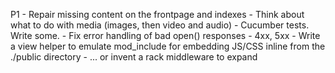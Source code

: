 
P1
	- Repair missing content on the frontpage and indexes
	- Think about what to do with media (images, then video and audio)
	- Cucumber tests. Write some.
	- Fix error handling of bad open() responses - 4xx, 5xx
	- Write a view helper to emulate mod_include for embedding JS/CSS inline from the ./public directory
		- ... or invent a rack middleware to expand <script> tags
	- Implement a post-load content using ?secondary and ?embed
	- Make upscaling images connection speed dependent
	
P2
	- The sub-indexes (Eg, Scotland Politics, Scotland Business) are missing
	- Redraw the sectional navigation & search to be more like the NY Times.
	- Implement JAMMIT to optimize the assets
	- Write a Rake file to deploy & test
	
DONE
	- Add .nolayout to all requests (to remove the layout)
	- Repair missing/unstructured content on the articles - puff boxes etc.
	- Add util methods to News module to filter cps v5 and non-news links.


	